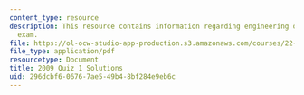 ```yaml
---
content_type: resource
description: This resource contains information regarding engineering of nuclear reactors
  exam.
file: https://ol-ocw-studio-app-production.s3.amazonaws.com/courses/22-312-engineering-of-nuclear-reactors-fall-2015/296dcbf606767ae549b48bf284e9eb6c_MIT22_312F15_quiz1_2009Sol.pdf
file_type: application/pdf
resourcetype: Document
title: 2009 Quiz 1 Solutions
uid: 296dcbf6-0676-7ae5-49b4-8bf284e9eb6c
---
```

